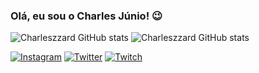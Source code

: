 ### Olá, eu sou o Charles Júnio! 😉

![Charleszzard GitHub stats](https://github-readme-stats.vercel.app/api?username=charleszzard&showicons=true&theme=radical)
![Charleszzard GitHub stats](https://github-readme-stats.vercel.app/api/top-langs/?username=charleszzard&theme=blue-green)

[![Instagram](https://img.shields.io/badge/Instagram-E4405F?style=for-the-badge&logo=instagram&logoColor=white)](https://www.instagram.com/charlless_jr/)
[![Twitter](https://img.shields.io/badge/Twitter-1DA1F2?style=for-the-badge&logo=twitter&logoColor=white)](https://twitter.com/charusuu)
[![Twitch](https://img.shields.io/badge/Twitch-9146FF?style=for-the-badge&logo=twitch&logoColor=white)](https://www.twitch.tv/charleszzard)




